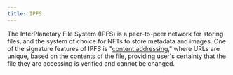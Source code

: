 ```yaml
---
title: IPFS
---
```

The InterPlanetary File System (IPFS) is a peer-to-peer network for storing files, and the system of choice for NFTs to store metadata and images. One of the signature features of IPFS is "[content addressing](https://docs.ipfs.io/concepts/content-addressing/)," where URLs are unique, based on the contents of the file, providing user's certainty that the file they are accessing is verified and cannot be changed.